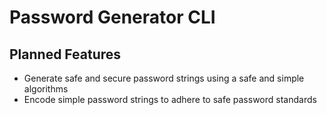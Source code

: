 # Password Generator CLI

## Planned Features

- Generate safe and secure password strings using a safe and simple algorithms
- Encode simple password strings to adhere to safe password standards